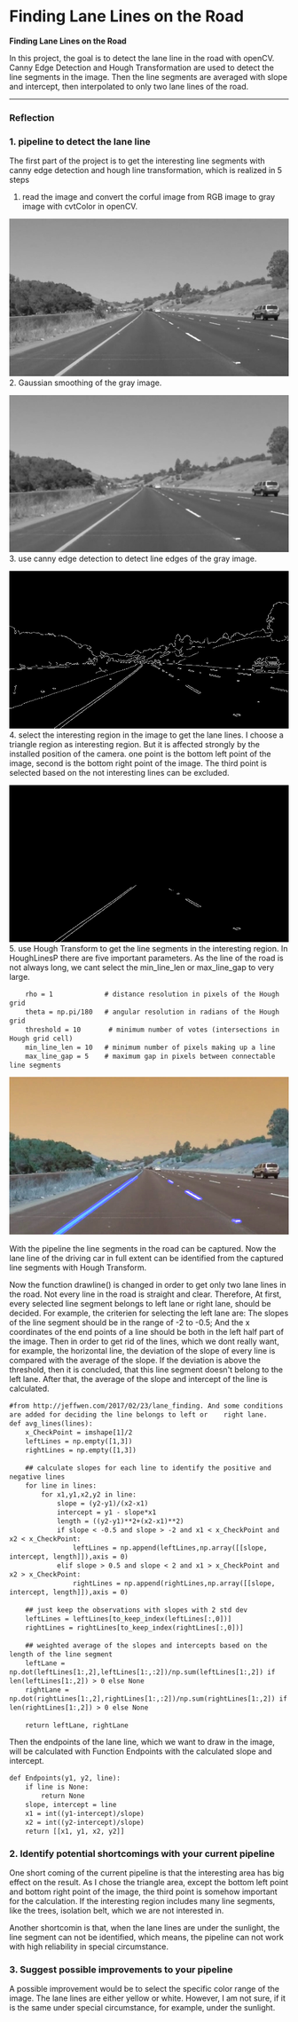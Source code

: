 # **Finding Lane Lines on the Road** 

**Finding Lane Lines on the Road**

In this project, the goal is to detect the lane line in the road with openCV. Canny Edge Detection and Hough Transformation are used to detect the line segments in the image. Then the line segments are averaged with slope and intercept, then interpolated to only two lane lines of the road.



[//]: # (Image References)

[image1]: ./test_images_output/grayImage.jpg "Grayscale"
[image2]: ./test_images_output/blurGrayImage.jpg "BlurGrayscale"
[image3]: ./test_images_output/edges.jpg "edges"
[image4]: ./test_images_output/masked_edges.jpg "masked_edges"
[image5]: ./test_images_output/solidYellowCurve.jpg "LineSegment"

---

### Reflection

### 1. pipeline to detect the lane line
The first part of the project is to get the interesting line segments with canny edge detection and hough line transformation, which is realized in 5 steps
1. read the image and convert the corful image from RGB image to gray image with cvtColor in openCV.

![alt text][image1]
2. Gaussian smoothing of the gray image.

![alt text][image2]
3. use canny edge detection to detect line edges of the gray image.

![alt text][image3]
4. select the interesting region in the image to get the lane lines. I choose a triangle region as interesting region. But it is affected strongly by the installed position of the camera. one point is the bottom left point of the image, second is the bottom right point of the image. The third point is selected based on the not interesting lines can be excluded.

![alt text][image4]
5. use Hough Transform to get the line segments in the interesting region. In HoughLinesP there are five important parameters. As the line of the road is not always long, we cant select the min_line_len or max_line_gap to very large. 

        rho = 1             # distance resolution in pixels of the Hough grid
        theta = np.pi/180   # angular resolution in radians of the Hough grid
        threshold = 10       # minimum number of votes (intersections in Hough grid cell)
        min_line_len = 10   # minimum number of pixels making up a line
        max_line_gap = 5    # maximum gap in pixels between connectable line segments
    
![alt text][image5]

With the pipeline the line segments in the road can be captured. Now the lane line of the driving car in full extent can be identified from the captured line segments with Hough Transform. 

Now the function drawline() is changed in order to get only two lane lines in the road. Not every line in the road is straight and clear. Therefore, At first, every selected line segment belongs to left lane or right lane, should be decided. For example, the criterien for selecting the left lane are: The slopes of the line segment should be in the range of -2 to -0.5; And the x coordinates of the end points of a line should be both in the left half part of the image. Then in order to get rid of the lines, which we dont really want, for example, the horizontal line, the deviation of the slope of every line is compared with the average of the slope. If the deviation is above the threshold, then it is concluded, that this line segment doesn't belong to the left lane. After that, the average of the slope and intercept of the line is calculated.


    #from http://jeffwen.com/2017/02/23/lane_finding. And some conditions are added for deciding the line belongs to left or    right lane.
    def avg_lines(lines):
        x_CheckPoint = imshape[1]/2
        leftLines = np.empty([1,3])
        rightLines = np.empty([1,3])

        ## calculate slopes for each line to identify the positive and negative lines
        for line in lines:
            for x1,y1,x2,y2 in line:
                slope = (y2-y1)/(x2-x1)
                intercept = y1 - slope*x1
                length = ((y2-y1)**2+(x2-x1)**2)
                if slope < -0.5 and slope > -2 and x1 < x_CheckPoint and x2 < x_CheckPoint:
                    leftLines = np.append(leftLines,np.array([[slope, intercept, length]]),axis = 0)
                elif slope > 0.5 and slope < 2 and x1 > x_CheckPoint and x2 > x_CheckPoint:
                    rightLines = np.append(rightLines,np.array([[slope, intercept, length]]),axis = 0)

        ## just keep the observations with slopes with 2 std dev
        leftLines = leftLines[to_keep_index(leftLines[:,0])]
        rightLines = rightLines[to_keep_index(rightLines[:,0])]

        ## weighted average of the slopes and intercepts based on the length of the line segment
        leftLane = np.dot(leftLines[1:,2],leftLines[1:,:2])/np.sum(leftLines[1:,2]) if len(leftLines[1:,2]) > 0 else None
        rightLane = np.dot(rightLines[1:,2],rightLines[1:,:2])/np.sum(rightLines[1:,2]) if len(rightLines[1:,2]) > 0 else None

        return leftLane, rightLane
 
Then the endpoints of the lane line, which we want to draw in the image, will be calculated with Function Endpoints with the calculated slope and intercept.

    def Endpoints(y1, y2, line):
        if line is None:
            return None
        slope, intercept = line
        x1 = int((y1-intercept)/slope)
        x2 = int((y2-intercept)/slope)
        return [[x1, y1, x2, y2]] 


### 2. Identify potential shortcomings with your current pipeline

One short coming of the current pipeline is that the interesting area has big effect on the result. As I chose the triangle area, except the bottom left point and bottom right point of the image, the third point is somehow important for the calculation. If the interesting region includes many line segments, like the trees, isolation belt, which we are not interested in. 

Another shortcomin is that, when the lane lines are under the sunlight, the line segment can not be identified, which means, the pipeline can not work with high reliability in special circumstance.


### 3. Suggest possible improvements to your pipeline

A possible improvement would be to select the specific color range of the image. The lane lines are either yellow or white. However, I am not sure, if it is the same under special circumstance, for example, under the sunlight. 

